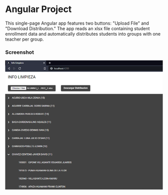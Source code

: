 # Angular Project
This single-page Angular app features two buttons: "Upload File" and "Download Distribution." The app reads an xlsx file containing student enrollment data and automatically distributes students into groups with one teacher per group.

### Screenshot
![screenshot](screenshots/screenshot.PNG)
